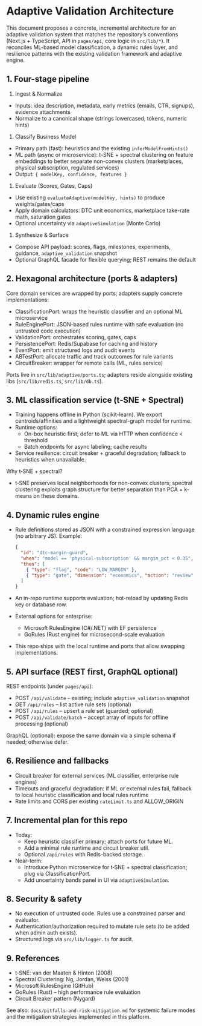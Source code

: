 # Adaptive Validation Architecture

This document proposes a concrete, incremental architecture for an adaptive validation system that matches the repository’s conventions (Next.js + TypeScript, API in `pages/api`, core logic in `src/lib/*`). It reconciles ML-based model classification, a dynamic rules layer, and resilience patterns with the existing validation framework and adaptive engine.

## 1. Four-stage pipeline

1. Ingest & Normalize

- Inputs: idea description, metadata, early metrics (emails, CTR, signups), evidence attachments
- Normalize to a canonical shape (strings lowercased, tokens, numeric hints)

1. Classify Business Model

- Primary path (fast): heuristics and the existing `inferModelFromHints()`
- ML path (async or microservice): t-SNE + spectral clustering on feature embeddings to better separate non-convex clusters (marketplaces, physical subscription, regulated services)
- Output: `{ modelKey, confidence, features }`

1. Evaluate (Scores, Gates, Caps)

- Use existing `evaluateAdaptive(modelKey, hints)` to produce weights/gates/caps
- Apply domain calculators: DTC unit economics, marketplace take-rate math, saturation gates
- Optional uncertainty via `adaptiveSimulation` (Monte Carlo)

1. Synthesize & Surface

- Compose API payload: scores, flags, milestones, experiments, guidance, `adaptive_validation` snapshot
- Optional GraphQL facade for flexible querying; REST remains the default

## 2. Hexagonal architecture (ports & adapters)

Core domain services are wrapped by ports; adapters supply concrete implementations:

- ClassificationPort: wraps the heuristic classifier and an optional ML microservice
- RuleEnginePort: JSON-based rules runtime with safe evaluation (no untrusted code execution)
- ValidationPort: orchestrates scoring, gates, caps
- PersistencePort: Redis/Supabase for caching and history
- EventPort: emit structured logs and audit events
- ABTestPort: allocate traffic and track outcomes for rule variants
- CircuitBreaker: wrapper for remote calls (ML, rules service)

Ports live in `src/lib/adaptive/ports.ts`; adapters reside alongside existing libs (`src/lib/redis.ts`, `src/lib/db.ts`).

## 3. ML classification service (t‑SNE + Spectral)

- Training happens offline in Python (scikit-learn). We export centroids/affinities and a lightweight spectral-graph model for runtime.
- Runtime options:
  - On-box heuristic first; defer to ML via HTTP when confidence < threshold
  - Batch endpoints for async labeling; cache results
- Service resilience: circuit breaker + graceful degradation; fallback to heuristics when unavailable.

Why t‑SNE + spectral?

- t‑SNE preserves local neighborhoods for non-convex clusters; spectral clustering exploits graph structure for better separation than PCA + k-means on these domains.

## 4. Dynamic rules engine

- Rule definitions stored as JSON with a constrained expression language (no arbitrary JS). Example:

  ```json
  {
    "id": "dtc-margin-guard",
    "when": "model == 'physical-subscription' && margin_pct < 0.35",
    "then": [
      { "type": "flag", "code": "LOW_MARGIN" },
      { "type": "gate", "dimension": "economics", "action": "review" }
    ]
  }
  ```

- An in-repo runtime supports evaluation; hot-reload by updating Redis key or database row.
- External options for enterprise:
  - Microsoft RulesEngine (C#/.NET) with EF persistence
  - GoRules (Rust engine) for microsecond-scale evaluation
- This repo ships with the local runtime and ports that allow swapping implementations.

## 5. API surface (REST first, GraphQL optional)

REST endpoints (under `pages/api`):

- POST `/api/validate` – existing; include `adaptive_validation` snapshot
- GET `/api/rules` – list active rule sets (optional)
- POST `/api/rules` – upsert a rule set (guarded; optional)
- POST `/api/validate/batch` – accept array of inputs for offline processing (optional)

GraphQL (optional): expose the same domain via a simple schema if needed; otherwise defer.

## 6. Resilience and fallbacks

- Circuit breaker for external services (ML classifier, enterprise rule engines)
- Timeouts and graceful degradation: if ML or external rules fail, fallback to local heuristic classification and local rules runtime
- Rate limits and CORS per existing `rateLimit.ts` and ALLOW_ORIGIN

## 7. Incremental plan for this repo

- Today:
  - Keep heuristic classifier primary; attach ports for future ML.
  - Add a minimal rule runtime and circuit breaker util.
  - Optional `/api/rules` with Redis-backed storage.
- Near-term:
  - Introduce Python microservice for t‑SNE + spectral classification; plug via ClassificationPort.
  - Add uncertainty bands panel in UI via `adaptiveSimulation`.

## 8. Security & safety

- No execution of untrusted code. Rules use a constrained parser and evaluator.
- Authentication/authorization required to mutate rule sets (to be added when admin auth exists).
- Structured logs via `src/lib/logger.ts` for audit.

## 9. References

- t‑SNE: van der Maaten & Hinton (2008)
- Spectral Clustering: Ng, Jordan, Weiss (2001)
- Microsoft RulesEngine (GitHub)
- GoRules (Rust) – high performance rule evaluation
- Circuit Breaker pattern (Nygard)

See also: `docs/pitfalls-and-risk-mitigation.md` for systemic failure modes and the mitigation strategies implemented in this platform.
